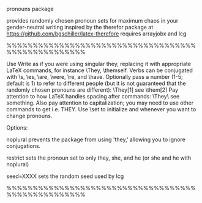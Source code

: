 pronouns package

provides randomly chosen pronoun sets for maximum
chaos in your gender-neutral writing
inspired by the therefor package at https://github.com/bgschiller/latex-therefore
requires arrayjobx and lcg

%%%%%%%%%%%%%%%%%%%%%%%%%%%%%%%%%%%%%%%%%%%%%%%%%%%

Use
Write as if you were using singular they,
replacing it with appropriate LaTeX commands,
for instance \They, \themself. Verbs can be
conjugated with \s, \es, \are, \were, \re, and
\have. Optionally pass a number (1-5; default
is 1) to refer to different people (but it is
not guaranteed that the randomly chosen
pronouns are different): \They[1] see \them[2]
Pay attention to how LaTeX handles spacing
after commands: \They\ see something.
Also pay attention to capitalization; you may
need to use other commands to get i.e. THEY.
Use \set to initialize and whenever you want
to change pronouns.

Options:

noplural prevents the package from using
'they,' allowing you to ignore conjugations.

restrict sets the pronoun set to only they,
she, and he (or she and he with noplural)

seed=XXXX sets the random seed used by lcg 

%%%%%%%%%%%%%%%%%%%%%%%%%%%%%%%%%%%%%%%%%%%%%%%%%%%
